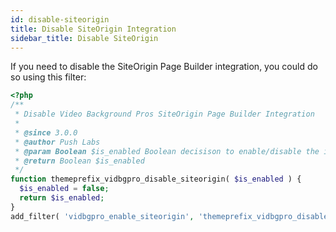 ```yaml
---
id: disable-siteorigin
title: Disable SiteOrigin Integration
sidebar_title: Disable SiteOrigin
---
```


If you need to disable the SiteOrigin Page Builder integration, you could do so using this filter:

```php
<?php
/**
 * Disable Video Background Pros SiteOrigin Page Builder Integration
 *
 * @since 3.0.0
 * @author Push Labs
 * @param Boolean $is_enabled Boolean decisison to enable/disable the integration
 * @return Boolean $is_enabled
 */
function themeprefix_vidbgpro_disable_siteorigin( $is_enabled ) {
  $is_enabled = false;
  return $is_enabled;
}
add_filter( 'vidbgpro_enable_siteorigin', 'themeprefix_vidbgpro_disable_siteorigin' );
```